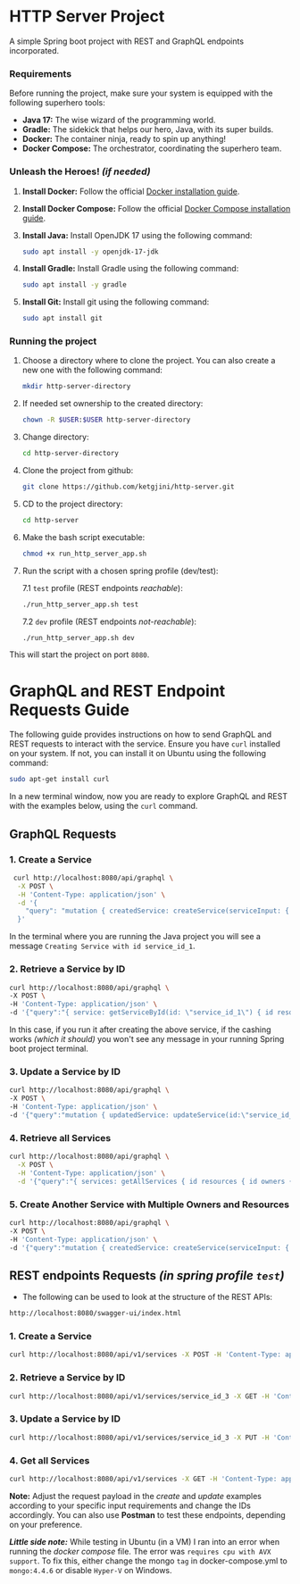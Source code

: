 # HTTP Server Project

A simple Spring boot project with REST and GraphQL endpoints incorporated.

### Requirements

Before running the project, make sure your system is equipped with the following superhero tools:

- **Java 17:** The wise wizard of the programming world.
- **Gradle:** The sidekick that helps our hero, Java, with its super builds.
- **Docker:** The container ninja, ready to spin up anything!
- **Docker Compose:** The orchestrator, coordinating the superhero team.

### Unleash the Heroes! *(if needed)*

1. **Install Docker:**
   Follow the official [Docker installation guide](https://docs.docker.com/engine/install/).

2. **Install Docker Compose:**
   Follow the official [Docker Compose installation guide](https://docs.docker.com/compose/install/linux/).

3. **Install Java:**
   Install OpenJDK 17 using the following command:
   ```bash
   sudo apt install -y openjdk-17-jdk
   ```

4. **Install Gradle:**
   Install Gradle using the following command:
   ```bash
   sudo apt install -y gradle
   ```

5. **Install Git:**
   Install git using the following command:
   ```bash
   sudo apt install git
   ```

### Running the project
1. Choose a directory where to clone the project. You can also create a new one with the following command:
    ```bash
    mkdir http-server-directory
    ```
2. If needed set ownership to the created directory:
    ```bash
    chown -R $USER:$USER http-server-directory
    ```
3. Change directory:
     ```bash
    cd http-server-directory
    ```
4. Clone the project from github:
     ```bash
    git clone https://github.com/ketgjini/http-server.git
    ```
5. CD to the project directory:
    ```bash
    cd http-server
    ```
6. Make the bash script executable:
    ```bash
    chmod +x run_http_server_app.sh
    ```
7. Run the script with a chosen spring profile (dev/test):
   
   7.1 `test` profile (REST endpoints *reachable*):
    ```bash
    ./run_http_server_app.sh test
    ```
   7.2 `dev` profile (REST endpoints *not-reachable*):
    ```bash
    ./run_http_server_app.sh dev
    ```
This will start the project on port `8080`. 

# GraphQL and REST Endpoint Requests Guide

The following guide provides instructions on how to send GraphQL and REST requests to interact with the service. Ensure you have `curl` installed on your system. If not, you can install it on Ubuntu using the following command:

```bash
sudo apt-get install curl
```
In a new terminal window, now you are ready to explore GraphQL and REST with the examples below, using the `curl` command.

## GraphQL Requests

### 1. Create a Service
```bash
 curl http://localhost:8080/api/graphql \
  -X POST \
  -H 'Content-Type: application/json' \
  -d '{
    "query": "mutation { createdService: createService(serviceInput: { id: \"service_id_1\", resources: [ { id: \"resource_id_1\", owners: [ { id: \"owner_id_1_1\", name: \"Owner 1\", accountNumber: \"AC001\", level: 1 } ] } ] }) { id resources { id owners { id name accountNumber level } } } }"
  }'
```
In the terminal where you are running the Java project you will see a message `Creating Service with id service_id_1`.

### 2. Retrieve a Service by ID
```bash
curl http://localhost:8080/api/graphql \
-X POST \
-H 'Content-Type: application/json' \
-d '{"query":"{ service: getServiceById(id: \"service_id_1\") { id resources { id owners { id name accountNumber level } } } }"}'
```
In this case, if you run it after creating the above service, if the cashing works *(which it should)* you won't see any message in your running Spring boot project terminal.

### 3. Update a Service by ID
```bash
curl http://localhost:8080/api/graphql \
-X POST \
-H 'Content-Type: application/json' \
-d '{"query":"mutation { updatedService: updateService(id:\"service_id_1\", serviceInput: { id: \"service_id_1\", resources: [ { id: \"resource_id_1\", owners: [ { id: \"owner_id_1_2\", name: \"Owner 2\", accountNumber: \"AC002\", level: 1 } ] } ] }) { id resources { id owners { id name accountNumber level } } }}"}'
```
### 4. Retrieve all Services
```bash
curl http://localhost:8080/api/graphql \
  -X POST \
  -H 'Content-Type: application/json' \
  -d '{"query":"{ services: getAllServices { id resources { id owners { id name accountNumber level } } }}"}'
```
### 5. Create Another Service with Multiple Owners and Resources
```bash
curl http://localhost:8080/api/graphql \
-X POST \
-H 'Content-Type: application/json' \
-d '{"query":"mutation { createdService: createService(serviceInput: { id: \"service_id_2\", resources: [ { id: \"resource_id_2\", owners: [ { id: \"owner_id_1_2\", name: \"Owner 2\", accountNumber: \"AC002\", level: 2 }, { id: \"owner_id_1_3\", name: \"Owner 3\", accountNumber: \"AC003\", level: 3 } ] }, { id: \"resource_id_3\", owners: [ { id: \"owner_id_2_1\", name: \"Owner 4\", accountNumber: \"AC004\", level: 1 }, { id: \"owner_id_2_2\", name: \"Owner 5\", accountNumber: \"AC005\", level: 2 } ] } ] }) { id resources { id owners { id name accountNumber level } } }}"}'
```

## REST endpoints Requests *(in spring profile `test`)*

 - The following can be used to look at the structure of the REST APIs:
```bash
http://localhost:8080/swagger-ui/index.html
```

### 1. Create a Service
```bash
curl http://localhost:8080/api/v1/services -X POST -H 'Content-Type: application/json' -d '{"id": "service_id_3","resources": [{"id": "resource_id_4","owners": [{"id": "owner_id_33","name": "Owner 33","accountNumber": "AC033","level": 3}]}]}'
```
### 2. Retrieve a Service by ID
```bash
curl http://localhost:8080/api/v1/services/service_id_3 -X GET -H 'Content-Type: application/json'
```
### 3. Update a Service by ID
```bash
curl http://localhost:8080/api/v1/services/service_id_3 -X PUT -H 'Content-Type: application/json' -d '{"id": "service_id_3","resources": [{"id": "resource_id_789","owners": [{"id": "owner_id_012","name": "Updated Owner","accountNumber": "AC123","level": 2}]}]}'
```
### 4. Get all Services
```bash
curl http://localhost:8080/api/v1/services -X GET -H 'Content-Type: application/json'
```

**Note:** Adjust the request payload in the *create* and *update* examples according to your specific input requirements and change the IDs accordingly.
You can also use **Postman** to test these endpoints, depending on your preference.

***Little side note:*** While testing in Ubuntu (in a VM) I ran into an error when running the *docker compose* file. The error was `requires cpu with AVX support`.
To fix this, either change the mongo `tag` in docker-compose.yml to `mongo:4.4.6` or disable `Hyper-V` on Windows.


